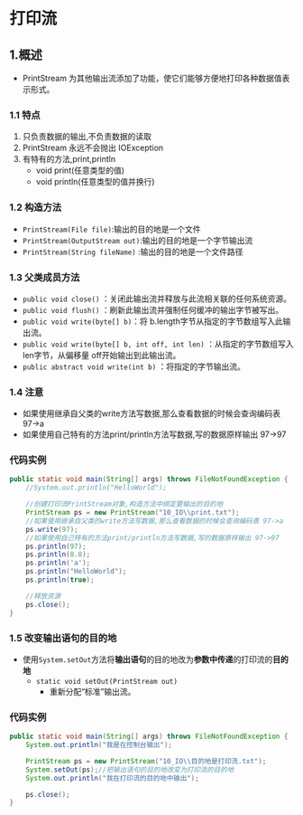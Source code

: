 # 打印流

## 1.概述

* PrintStream 为其他输出流添加了功能，使它们能够方便地打印各种数据值表示形式。

### 1.1 特点

1. 只负责数据的输出,不负责数据的读取
2. PrintStream 永远不会抛出 IOException
3. 有特有的方法,print,println
   * void print\(任意类型的值\)
   * void println\(任意类型的值并换行\)

### 1.2 构造方法

* `PrintStream(File file)`:输出的目的地是一个文件
* `PrintStream(OutputStream out)`:输出的目的地是一个字节输出流
* `PrintStream(String fileName)` :输出的目的地是一个文件路径

### 1.3 父类成员方法

* `public void close()` ：关闭此输出流并释放与此流相关联的任何系统资源。
* `public void flush()` ：刷新此输出流并强制任何缓冲的输出字节被写出。
* `public void write(byte[] b)`：将 b.length字节从指定的字节数组写入此输出流。
* `public void write(byte[] b, int off, int len)` ：从指定的字节数组写入 len字节，从偏移量 off开始输出到此输出流。
* `public abstract void write(int b)` ：将指定的字节输出流。

### 1.4 注意

* 如果使用继承自父类的write方法写数据,那么查看数据的时候会查询编码表 97-&gt;a
* 如果使用自己特有的方法print/println方法写数据,写的数据原样输出 97-&gt;97

### 代码实例

```java
public static void main(String[] args) throws FileNotFoundException {
    //System.out.println("HelloWorld");

    //创建打印流PrintStream对象,构造方法中绑定要输出的目的地
    PrintStream ps = new PrintStream("10_IO\\print.txt");
    //如果使用继承自父类的write方法写数据,那么查看数据的时候会查询编码表 97->a
    ps.write(97);
    //如果使用自己特有的方法print/println方法写数据,写的数据原样输出 97->97
    ps.println(97);
    ps.println(8.8);
    ps.println('a');
    ps.println("HelloWorld");
    ps.println(true);

    //释放资源
    ps.close();
}
```

### 1.5 改变输出语句的目的地

* 使用`System.setOut`方法将**输出语句**的目的地改为**参数中传递**的打印流的**目的地**
  * `static void setOut(PrintStream out)` 
    * 重新分配“标准”输出流。

### 代码实例

```java
public static void main(String[] args) throws FileNotFoundException {
    System.out.println("我是在控制台输出");

    PrintStream ps = new PrintStream("10_IO\\目的地是打印流.txt");
    System.setOut(ps);//把输出语句的目的地改变为打印流的目的地
    System.out.println("我在打印流的目的地中输出");

    ps.close();
}
```

